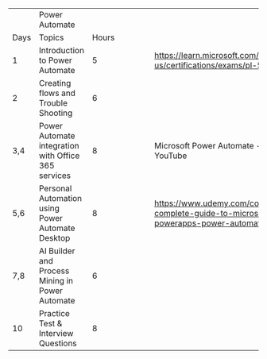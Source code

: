 | | | | | | | | |
|-|-|-|-|-|-|-|-|
| |Power Automate | | | | | | |
|Days|Topics|Hours| | | | | |
|1|Introduction to Power Automate|5| | | | |https://learn.microsoft.com/en-us/certifications/exams/pl-500|
|2|Creating flows and Trouble Shooting|6| | | | | |
|3,4|Power Automate integration with Office 365 services|8| | | | |Microsoft Power Automate - YouTube|
|5,6|Personal Automation using Power Automate Desktop|8| | | | |https://www.udemy.com/course/the-complete-guide-to-microsoft-powerapps-power-automate/|
|7,8|AI Builder and Process Mining in Power Automate|6| | | | | |
|10|Practice Test & Interview Questions|8| | | | | |
